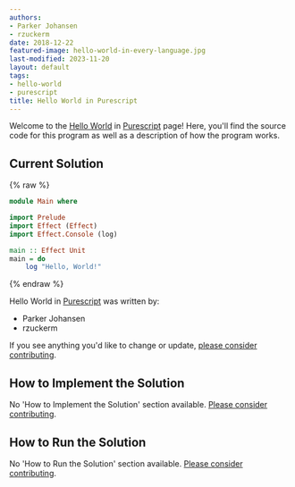 ```yaml
---
authors:
- Parker Johansen
- rzuckerm
date: 2018-12-22
featured-image: hello-world-in-every-language.jpg
last-modified: 2023-11-20
layout: default
tags:
- hello-world
- purescript
title: Hello World in Purescript
---
```


Welcome to the [Hello World](https://sampleprograms.io/projects/hello-world) in [Purescript](https://sampleprograms.io/languages/purescript) page! Here, you'll find the source code for this program as well as a description of how the program works.

## Current Solution

{% raw %}

```purescript
module Main where

import Prelude
import Effect (Effect)
import Effect.Console (log)

main :: Effect Unit
main = do
    log "Hello, World!"

```

{% endraw %}

Hello World in [Purescript](https://sampleprograms.io/languages/purescript) was written by:

- Parker Johansen
- rzuckerm

If you see anything you'd like to change or update, [please consider contributing](https://github.com/TheRenegadeCoder/sample-programs).

## How to Implement the Solution

No 'How to Implement the Solution' section available. [Please consider contributing](https://github.com/TheRenegadeCoder/sample-programs-website).

## How to Run the Solution

No 'How to Run the Solution' section available. [Please consider contributing](https://github.com/TheRenegadeCoder/sample-programs-website).